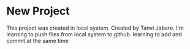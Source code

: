 # New Project
This project was created in local system.
Created by Tanvi Jabare.
I'm learning to push files from local system to github.
learning to add and commit at the same time